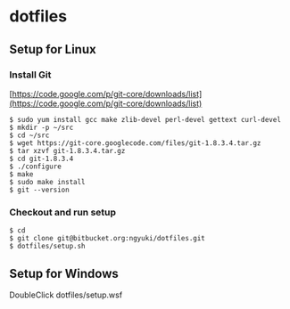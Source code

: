 # dotfiles

## Setup for Linux


### Install Git

[https://code.google.com/p/git-core/downloads/list](https://code.google.com/p/git-core/downloads/list)

```console
$ sudo yum install gcc make zlib-devel perl-devel gettext curl-devel
$ mkdir -p ~/src
$ cd ~/src
$ wget https://git-core.googlecode.com/files/git-1.8.3.4.tar.gz
$ tar xzvf git-1.8.3.4.tar.gz
$ cd git-1.8.3.4
$ ./configure
$ make
$ sudo make install
$ git --version
```

### Checkout and run setup

```console
$ cd
$ git clone git@bitbucket.org:ngyuki/dotfiles.git
$ dotfiles/setup.sh
```

## Setup for Windows

DoubleClick dotfiles/setup.wsf
